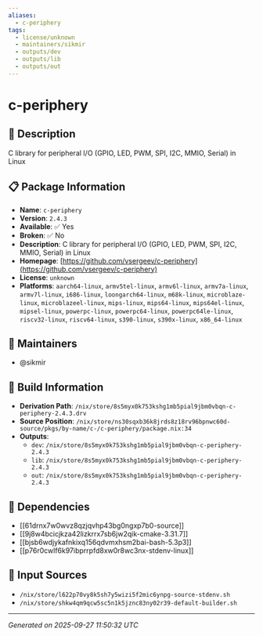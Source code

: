 ```yaml
---
aliases:
  - c-periphery
tags:
  - license/unknown
  - maintainers/sikmir
  - outputs/dev
  - outputs/lib
  - outputs/out
---
```


# c-periphery

## 📝 Description

C library for peripheral I/O (GPIO, LED, PWM, SPI, I2C, MMIO, Serial) in Linux

## 📋 Package Information

- **Name**: `c-periphery`
- **Version**: `2.4.3`
- **Available**: ✅ Yes
- **Broken**: ✅ No
- **Description**: C library for peripheral I/O (GPIO, LED, PWM, SPI, I2C, MMIO, Serial) in Linux
- **Homepage**: [https://github.com/vsergeev/c-periphery](https://github.com/vsergeev/c-periphery)
- **License**: `unknown`
- **Platforms**: `aarch64-linux`, `armv5tel-linux`, `armv6l-linux`, `armv7a-linux`, `armv7l-linux`, `i686-linux`, `loongarch64-linux`, `m68k-linux`, `microblaze-linux`, `microblazeel-linux`, `mips-linux`, `mips64-linux`, `mips64el-linux`, `mipsel-linux`, `powerpc-linux`, `powerpc64-linux`, `powerpc64le-linux`, `riscv32-linux`, `riscv64-linux`, `s390-linux`, `s390x-linux`, `x86_64-linux`
## 👥 Maintainers

- @sikmir


## 🔧 Build Information

- **Derivation Path**: `/nix/store/8s5myx0k753kshg1mb5pial9jbm0vbqn-c-periphery-2.4.3.drv`
- **Source Position**: `/nix/store/ns30sqxb36k8jrds8z18rv96bpnwc60d-source/pkgs/by-name/c-/c-periphery/package.nix:34`
- **Outputs**:
  - `dev`:  `/nix/store/8s5myx0k753kshg1mb5pial9jbm0vbqn-c-periphery-2.4.3`
  - `lib`:  `/nix/store/8s5myx0k753kshg1mb5pial9jbm0vbqn-c-periphery-2.4.3`
  - `out`:  `/nix/store/8s5myx0k753kshg1mb5pial9jbm0vbqn-c-periphery-2.4.3`

## 🔗 Dependencies

- [[61drnx7w0wvz8qzjqvhp43bg0ngxp7b0-source]]
- [[9j8w4bcicjkza42lizkrrx7sb6jw2qik-cmake-3.31.7]]
- [[bjsb6wdjykafnkixq156qdvmxhsm2bai-bash-5.3p3]]
- [[p76r0cwlf6k97ibprrpfd8xw0r8wc3nx-stdenv-linux]]

## 📁 Input Sources

- `/nix/store/l622p70vy8k5sh7y5wizi5f2mic6ynpg-source-stdenv.sh`
- `/nix/store/shkw4qm9qcw5sc5n1k5jznc83ny02r39-default-builder.sh`

---
*Generated on 2025-09-27 11:50:32 UTC*

